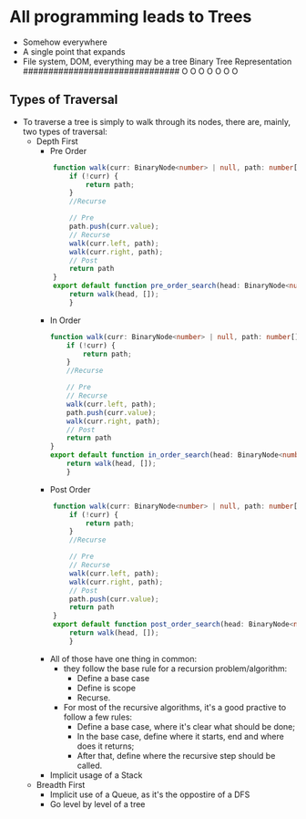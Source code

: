 # All programming leads to Trees
- Somehow everywhere
- A single point that expands 
- File system, DOM, everything may be a tree
Binary Tree Representation
###############################
          O
    O           O
O       O   O       O

## Types of  Traversal
- To traverse a tree is simply to walk through its nodes, there are, mainly, two types of traversal:
    - Depth First
        - Pre Order
        ``` typescript
            function walk(curr: BinaryNode<number> | null, path: number[]): number[] {
                if (!curr) {
                    return path;
                }
                //Recurse
 
                // Pre    
                path.push(curr.value);
                // Recurse
                walk(curr.left, path);
                walk(curr.right, path);
                // Post
                return path
            }
            export default function pre_order_search(head: BinaryNode<number>): number[] {
                return walk(head, []);
                }
        ```
        - In Order
            ``` typescript
            function walk(curr: BinaryNode<number> | null, path: number[]): number[] {
                if (!curr) {
                    return path;
                }
                //Recurse
 
                // Pre    
                // Recurse
                walk(curr.left, path);
                path.push(curr.value);
                walk(curr.right, path);
                // Post
                return path
            }
            export default function in_order_search(head: BinaryNode<number>): number[] {
                return walk(head, []);
                }
            ```
        - Post Order
        ``` typescript
            function walk(curr: BinaryNode<number> | null, path: number[]): number[] {
                if (!curr) {
                    return path;
                }
                //Recurse
 
                // Pre    
                // Recurse
                walk(curr.left, path);
                walk(curr.right, path);
                // Post
                path.push(curr.value);
                return path
            }
            export default function post_order_search(head: BinaryNode<number>): number[] {
                return walk(head, []);
                }
        ```
        - All of those have one thing in common:
            - they follow the base rule for a recursion problem/algorithm:
                - Define a base case
                - Define is scope
                - Recurse.
            - For most of the recursive algorithms, it's a good practive to follow a few rules:
                - Define a base case, where it's clear what should be done;
                - In the base case, define where it starts, end and where does it returns;
                - After that, define where the recursive step should be called.
        - Implicit usage of a Stack
    - Breadth First
        - Implicit use of a Queue, as it's the oppostire of a DFS
        - Go level by level of a tree
